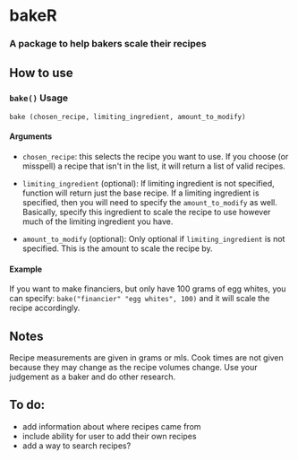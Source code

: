 # bakeR
### A package to help bakers scale their recipes
 
## How to use
### `bake()` Usage
` bake (chosen_recipe, limiting_ingredient, amount_to_modify) `
#### Arguments
* `chosen_recipe`: this selects the recipe you want to use. If you choose (or misspell) a recipe that isn't in the list, it will return a list of valid recipes. 

* `limiting_ingredient` (optional): If limiting ingredient is not specified, function will return just the base recipe. If a limiting ingredient is specified, then you will need to specify the `amount_to_modify` as well. Basically, specify this ingredient to scale the recipe to use however much of the limiting ingredient you have. 

* `amount_to_modify` (optional): Only optional if `limiting_ingredient` is not specified. This is the amount to scale the recipe by. 

####  Example

If you want to make financiers, but only have 100 grams of egg whites, you can specify: 
`bake("financier" "egg whites", 100)`
and it will scale the recipe accordingly.


## Notes
Recipe measurements are given in grams or mls. 
Cook times are not given because they may change as the recipe volumes change. Use your judgement as a baker and do other research. 

## To do:
* add information about where recipes came from
* include ability for user to add their own recipes
* add a way to search recipes? 